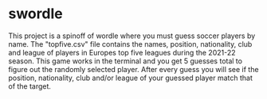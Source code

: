 # swordle

This project is a spinoff of wordle where you must guess soccer players by name.
The "topfive.csv" file contains the names, position, nationality, club and league of 
players in Europes top five leagues during the 2021-22 season.
This game works in the terminal and you get 5 guesses total to figure out the randomly
selected player. After every guess you will see if the position, nationality, club and/or league
of your guessed player match that of the target.

